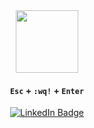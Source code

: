 <div align="center">
  
  <div id="header" align="center">
    <img src="https://media.giphy.com/media/kJV3yFjaVYtlP0CMOR/giphy.gif" width="100"/>
  </div>
  
  #### `Esc` + `:wq!` + `Enter` <br>
  
  <div id="badges">
    <a href="https://www.linkedin.com/in/iulian-poenaru-00bb7215a/">
     <img src="https://img.shields.io/badge/LinkedIn-blue?style=for-the-badge&logo=linkedin&logoColor=white" alt="LinkedIn Badge"/>
    </a>
  </div>
  
 <!-- ![Snake animation](https://github.com/poenaruiulian/poenaruiulian/blob/output/github-contribution-grid-snake.svg) <br> -->
  
  <!-- [![My Skills](https://skillicons.dev/icons?i=js,react,python,c,cpp,cs,git,flask,nest,html,css,)](https://skillicons.dev)-->
  
  <!-- <img align="center" src="https://github-readme-streak-stats.herokuapp.com/?user=poenaruiulian" alt="raevschicatalin" /> -->
  
</div>

<!--For the snake game animation: https://ericagrundy.medium.com/how-to-add-a-snake-game-to-your-contribution-graph-on-github-e4b5fd295775   -->


